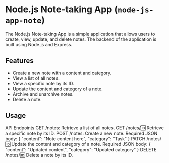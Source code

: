 # Node.js Note-taking App (`node-js-app-note`)

The Node.js Note-taking App is a simple application that allows users to create, view, update, and delete notes. The backend of the application is built using Node.js and Express.

## Features

- Create a new note with a content and category.
- View a list of all notes.
- View a specific note by its ID.
- Update the content and category of a note.
- Archive and unarchive notes.
- Delete a note.

## Usage
API Endpoints
GET /notes: Retrieve a list of all notes.
GET /notes/:id: Retrieve a specific note by its ID.
POST /notes: Create a new note.
Required JSON body: { "content": "Note content here", "category": "Task" }
PATCH /notes/:id: Update the content and category of a note.
Required JSON body: { "content": "Updated content", "category": "Updated category" }
DELETE /notes/:id: Delete a note by its ID.
